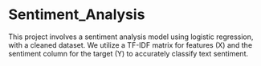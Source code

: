 # Sentiment_Analysis
This project involves a sentiment analysis model using logistic regression, with a cleaned dataset. We utilize a TF-IDF matrix for features (X) and the sentiment column for the target (Y) to accurately classify text sentiment.
